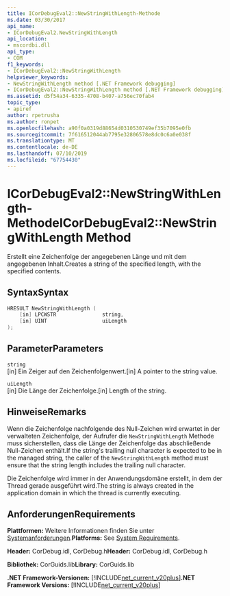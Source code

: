 ```yaml
---
title: ICorDebugEval2::NewStringWithLength-Methode
ms.date: 03/30/2017
api_name:
- ICorDebugEval2.NewStringWithLength
api_location:
- mscordbi.dll
api_type:
- COM
f1_keywords:
- ICorDebugEval2::NewStringWithLength
helpviewer_keywords:
- NewStringWithLength method [.NET Framework debugging]
- ICorDebugEval2::NewStringWithLength method [.NET Framework debugging]
ms.assetid: d5f54a34-6335-4708-b407-a756ec70fab4
topic_type:
- apiref
author: rpetrusha
ms.author: ronpet
ms.openlocfilehash: a90f0a0319d88654d0310530749ef35b7095e0fb
ms.sourcegitcommit: 7f616512044ab7795e32806578e8dc0c6a0e038f
ms.translationtype: MT
ms.contentlocale: de-DE
ms.lasthandoff: 07/10/2019
ms.locfileid: "67754430"
---
```

# <a name="icordebugeval2newstringwithlength-method"></a><span data-ttu-id="53afb-102">ICorDebugEval2::NewStringWithLength-Methode</span><span class="sxs-lookup"><span data-stu-id="53afb-102">ICorDebugEval2::NewStringWithLength Method</span></span>
<span data-ttu-id="53afb-103">Erstellt eine Zeichenfolge der angegebenen Länge und mit dem angegebenen Inhalt.</span><span class="sxs-lookup"><span data-stu-id="53afb-103">Creates a string of the specified length, with the specified contents.</span></span>  
  
## <a name="syntax"></a><span data-ttu-id="53afb-104">Syntax</span><span class="sxs-lookup"><span data-stu-id="53afb-104">Syntax</span></span>  
  
```cpp  
HRESULT NewStringWithLength (  
    [in] LPCWSTR               string,  
    [in] UINT                  uiLength  
);  
```  
  
## <a name="parameters"></a><span data-ttu-id="53afb-105">Parameter</span><span class="sxs-lookup"><span data-stu-id="53afb-105">Parameters</span></span>  
 `string`  
 <span data-ttu-id="53afb-106">[in] Ein Zeiger auf den Zeichenfolgenwert.</span><span class="sxs-lookup"><span data-stu-id="53afb-106">[in] A pointer to the string value.</span></span>  
  
 `uiLength`  
 <span data-ttu-id="53afb-107">[in] Die Länge der Zeichenfolge.</span><span class="sxs-lookup"><span data-stu-id="53afb-107">[in] Length of the string.</span></span>  
  
## <a name="remarks"></a><span data-ttu-id="53afb-108">Hinweise</span><span class="sxs-lookup"><span data-stu-id="53afb-108">Remarks</span></span>  
 <span data-ttu-id="53afb-109">Wenn die Zeichenfolge nachfolgende des Null-Zeichen wird erwartet in der verwalteten Zeichenfolge, der Aufrufer die `NewStringWithLength` Methode muss sicherstellen, dass die Länge der Zeichenfolge das abschließende Null-Zeichen enthält.</span><span class="sxs-lookup"><span data-stu-id="53afb-109">If the string's trailing null character is expected to be in the managed string, the caller of the `NewStringWithLength` method must ensure that the string length includes the trailing null character.</span></span>  
  
 <span data-ttu-id="53afb-110">Die Zeichenfolge wird immer in der Anwendungsdomäne erstellt, in dem der Thread gerade ausgeführt wird.</span><span class="sxs-lookup"><span data-stu-id="53afb-110">The string is always created in the application domain in which the thread is currently executing.</span></span>  
  
## <a name="requirements"></a><span data-ttu-id="53afb-111">Anforderungen</span><span class="sxs-lookup"><span data-stu-id="53afb-111">Requirements</span></span>  
 <span data-ttu-id="53afb-112">**Plattformen:** Weitere Informationen finden Sie unter [Systemanforderungen](../../../../docs/framework/get-started/system-requirements.md).</span><span class="sxs-lookup"><span data-stu-id="53afb-112">**Platforms:** See [System Requirements](../../../../docs/framework/get-started/system-requirements.md).</span></span>  
  
 <span data-ttu-id="53afb-113">**Header:** CorDebug.idl, CorDebug.h</span><span class="sxs-lookup"><span data-stu-id="53afb-113">**Header:** CorDebug.idl, CorDebug.h</span></span>  
  
 <span data-ttu-id="53afb-114">**Bibliothek:** CorGuids.lib</span><span class="sxs-lookup"><span data-stu-id="53afb-114">**Library:** CorGuids.lib</span></span>  
  
 <span data-ttu-id="53afb-115">**.NET Framework-Versionen:** [!INCLUDE[net_current_v20plus](../../../../includes/net-current-v20plus-md.md)]</span><span class="sxs-lookup"><span data-stu-id="53afb-115">**.NET Framework Versions:** [!INCLUDE[net_current_v20plus](../../../../includes/net-current-v20plus-md.md)]</span></span>
